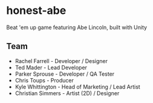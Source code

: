 # honest-abe
Beat 'em up game featuring Abe Lincoln, built with Unity

## Team
- Rachel Farrell - Developer / Designer
- Ted Mader - Lead Developer
- Parker Sprouse - Developer / QA Tester
- Chris Toups - Producer
- Kyle Whittington - Head of Marketing / Lead Artist
- Christian Simmers - Artist (2D) / Designer
